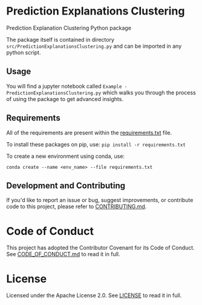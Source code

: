 # Prediction Explanations Clustering
Prediction Explanation Clustering Python package

The package itself is contained in directory ``src/PredictionExplanationsClustering.py`` and can be imported in any python script.

## Usage

You will find a jupyter notebook called ``Example - PredictionExplanationsClustering.py`` which walks you through the process of using the package to get advanced insights.

## Requirements

All of the requirements are present within the [requirements.txt](requirements.txt) file.

To install these packages on pip, use:
`pip install -r requirements.txt`

To create a new environment using conda, use:

`conda create --name <env_name> --file requirements.txt`

## Development and Contributing

If you'd like to report an issue or bug, suggest improvements, or contribute code to this project, please refer to [CONTRIBUTING.md](CONTRIBUTING.md).


# Code of Conduct

This project has adopted the Contributor Covenant for its Code of Conduct. 
See [CODE_OF_CONDUCT.md](CODE_OF_CONDUCT.md) to read it in full.

# License

Licensed under the Apache License 2.0. 
See [LICENSE](LICENSE) to read it in full.
